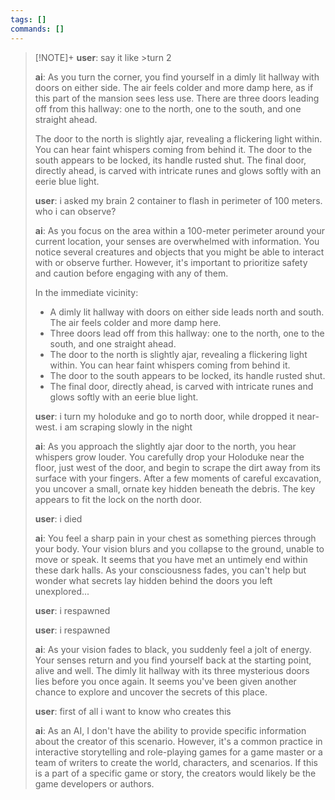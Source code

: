 ```yaml
---
tags: []
commands: []
---
```



> [!NOTE]+
> **user**: say it like >turn 2
> 
> **ai**: As you turn the corner, you find yourself in a dimly lit hallway with doors on either side. The air feels colder and more damp here, as if this part of the mansion sees less use. There are three doors leading off from this hallway: one to the north, one to the south, and one straight ahead.
> 
> The door to the north is slightly ajar, revealing a flickering light within. You can hear faint whispers coming from behind it. The door to the south appears to be locked, its handle rusted shut. The final door, directly ahead, is carved with intricate runes and glows softly with an eerie blue light.
> 
> **user**: i asked my brain 2 container to flash in perimeter of 100 meters. who i can observe?
> 
> **ai**: As you focus on the area within a 100-meter perimeter around your current location, your senses are overwhelmed with information. You notice several creatures and objects that you might be able to interact with or observe further. However, it's important to prioritize safety and caution before engaging with any of them.
> 
> In the immediate vicinity:
> * A dimly lit hallway with doors on either side leads north and south. The air feels colder and more damp here.
> * Three doors lead off from this hallway: one to the north, one to the south, and one straight ahead.
> * The door to the north is slightly ajar, revealing a flickering light within. You can hear faint whispers coming from behind it.
> * The door to the south appears to be locked, its handle rusted shut.
> * The final door, directly ahead, is carved with intricate runes and glows softly with an eerie blue light.
> 
> **user**: i turn my holoduke and go to north door, while dropped it near-west. i am scraping slowly in the night
> 
> **ai**: As you approach the slightly ajar door to the north, you hear whispers grow louder. You carefully drop your Holoduke near the floor, just west of the door, and begin to scrape the dirt away from its surface with your fingers. After a few moments of careful excavation, you uncover a small, ornate key hidden beneath the debris. The key appears to fit the lock on the north door.
> 
> **user**: i died 
> 
> **ai**: You feel a sharp pain in your chest as something pierces through your body. Your vision blurs and you collapse to the ground, unable to move or speak. It seems that you have met an untimely end within these dark halls. As your consciousness fades, you can't help but wonder what secrets lay hidden behind the doors you left unexplored...
> 
> **user**: i respawned
> 
> **user**: i respawned
> 
> **ai**: As your vision fades to black, you suddenly feel a jolt of energy. Your senses return and you find yourself back at the starting point, alive and well. The dimly lit hallway with its three mysterious doors lies before you once again. It seems you've been given another chance to explore and uncover the secrets of this place.
> 
> **user**: first of all i want to know who creates this
> 
> **ai**: As an AI, I don't have the ability to provide specific information about the creator of this scenario. However, it's a common practice in interactive storytelling and role-playing games for a game master or a team of writers to create the world, characters, and scenarios. If this is a part of a specific game or story, the creators would likely be the game developers or authors.


